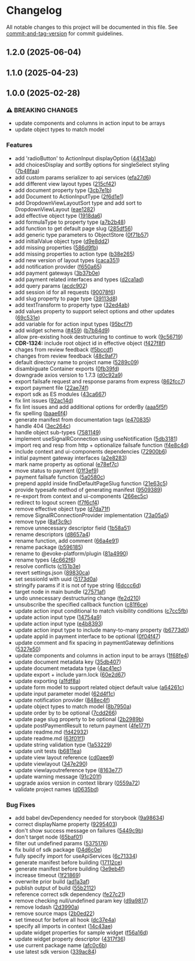 # Changelog

All notable changes to this project will be documented in this file. See [commit-and-tag-version](https://github.com/absolute-version/commit-and-tag-version) for commit guidelines.

## 1.2.0 (2025-06-04)

## 1.1.0 (2025-04-23)

## 1.0.0 (2025-02-28)

### ⚠ BREAKING CHANGES

-   update components and columns in action input to be arrays
-   update object types to match model

### Features

-   add 'radioButton' to ActionInput displayOption ([44143ab](https://github.com/Evoke-Platform/evoke-sdk/commit/44143ab968542ceefc179386314a1ef4682543e1))
-   add choicesDisplay and sortBy options for singleSelect styling ([7b48faa](https://github.com/Evoke-Platform/evoke-sdk/commit/7b48faa4ea09a7cd36c2d591db47db8bb6eb27b6))
-   add custom params serializer to api services ([efa27d6](https://github.com/Evoke-Platform/evoke-sdk/commit/efa27d6a0de2ee8a588c8d5036d2904b2ca2d40e))
-   add different view layout types ([215cf42](https://github.com/Evoke-Platform/evoke-sdk/commit/215cf42efff68107659d3b607b4cadfd940d51e7))
-   add document property type ([3cb7e1b](https://github.com/Evoke-Platform/evoke-sdk/commit/3cb7e1b1edfaaaaac9475e5073731efc51eff458))
-   add Document to ActionInputType ([2f6d1e1](https://github.com/Evoke-Platform/evoke-sdk/commit/2f6d1e1b834e85e6de6765f2e2c1f7aa5fbe2acb))
-   add DropdownViewLayoutSort type and add sort to DropdownViewLayout ([eae1282](https://github.com/Evoke-Platform/evoke-sdk/commit/eae1282537dc42ccb8668395abe2216779596fa4))
-   add effective object type ([1918da6](https://github.com/Evoke-Platform/evoke-sdk/commit/1918da6d3d5c25e00b861c806fe810ff2c29538f))
-   add formulaType to property type ([a7b2b48](https://github.com/Evoke-Platform/evoke-sdk/commit/a7b2b4883c9445eb902d3e9ce022d32f018c0fc5))
-   add function to get default page slug ([285df56](https://github.com/Evoke-Platform/evoke-sdk/commit/285df5689e3ab357526577d7f77c5da54b0d189d))
-   add generic type parameters to ObjectStore ([0f71b57](https://github.com/Evoke-Platform/evoke-sdk/commit/0f71b57c64f311b6557613a85b59e057170f82e4))
-   add initialValue object type ([d9e8dd2](https://github.com/Evoke-Platform/evoke-sdk/commit/d9e8dd21984f5c9d62d9a8b1c7a2958d01acbc7f))
-   add missing properties ([586d9fb](https://github.com/Evoke-Platform/evoke-sdk/commit/586d9fbbf9b525221c1dbf64b9cde3b7718b8ee7))
-   add missing properties to action type ([b38e265](https://github.com/Evoke-Platform/evoke-sdk/commit/b38e265ba1e8c937d66888f7ff3491e83c056773))
-   add new version of layout types ([caca351](https://github.com/Evoke-Platform/evoke-sdk/commit/caca351f7d006f45e0816659657ffdc37f5161c4))
-   add notification provider ([f650a65](https://github.com/Evoke-Platform/evoke-sdk/commit/f650a6562d2fa7c12d477054b727f3d3aeb50d25))
-   add payment gateways ([3b37b0e](https://github.com/Evoke-Platform/evoke-sdk/commit/3b37b0ead2d56ebf0d59e276fd7737928c7f8eed))
-   add payment related interfaces and types ([d2ca1ad](https://github.com/Evoke-Platform/evoke-sdk/commit/d2ca1ada5e4407d99508d47c52b6dd7128120e7c))
-   add query params ([acdc902](https://github.com/Evoke-Platform/evoke-sdk/commit/acdc90239e670141eac2570b795ea36a45df45b4))
-   add session id for all requests ([90078f6](https://github.com/Evoke-Platform/evoke-sdk/commit/90078f6c2606082481c5bc1e0e8088e9b635ab7f))
-   add slug property to page type ([39113d8](https://github.com/Evoke-Platform/evoke-sdk/commit/39113d86963330e48a4067e138ebce8a97fa018c))
-   add textTransform to property type ([32ed4ab](https://github.com/Evoke-Platform/evoke-sdk/commit/32ed4ab7355c738611914e61e209db4f6226b39e))
-   add values property to support select options and other updates ([69c531e](https://github.com/Evoke-Platform/evoke-sdk/commit/69c531e368fb2c7e3301a472ebff8798048e3377))
-   add variable for for action input types ([95bcf7f](https://github.com/Evoke-Platform/evoke-sdk/commit/95bcf7fb8d0886b9165f274ea92f52a350e6fd38))
-   add widget schema ([#459](https://github.com/Evoke-Platform/evoke-sdk/issues/459)) ([b7b84d9](https://github.com/Evoke-Platform/evoke-sdk/commit/b7b84d9b0fbf725cb8e1557e74af570527eff0f4))
-   allow pre-existing hook destructuring to continue to work ([9c56719](https://github.com/Evoke-Platform/evoke-sdk/commit/9c567194d918584fb935899b8ea11932d52b24a6))
-   **CDR-1324:** include root object id in effective object ([f427f8f](https://github.com/Evoke-Platform/evoke-sdk/commit/f427f8f9d45fe6134dd03cdc28396e341421d755))
-   chages from review feedback ([f5bccdf](https://github.com/Evoke-Platform/evoke-sdk/commit/f5bccdf5f9b95a8bd0fae96013deef1c975a1df2))
-   changes from review feedback ([48c9af7](https://github.com/Evoke-Platform/evoke-sdk/commit/48c9af70d56aa9ab2ee2d03c6a84cdb6a19c7ce5))
-   default directory name to project name ([5289c09](https://github.com/Evoke-Platform/evoke-sdk/commit/5289c0988157ea81522155d550ab4ab5812c56e3))
-   disambiguate Container exports ([0fb39fd](https://github.com/Evoke-Platform/evoke-sdk/commit/0fb39fd8405c7fcb768ab5267a4e29e15ac8d4bc))
-   downgrade axios version to 1.7.3 ([d0c92a9](https://github.com/Evoke-Platform/evoke-sdk/commit/d0c92a912f01ddccd71c7ccb2939bf9f8c26375a))
-   export failsafe request and response params from express ([862fcc7](https://github.com/Evoke-Platform/evoke-sdk/commit/862fcc79dcdf332756be3fa5efae8c5f8954393d))
-   export payment file ([22ae74f](https://github.com/Evoke-Platform/evoke-sdk/commit/22ae74f87fd472b457dd46adae2fb3b73943b0ac))
-   export sdk as ES modules ([43ca667](https://github.com/Evoke-Platform/evoke-sdk/commit/43ca6672698b2a0ef03fdf6bc3b75a3be3e9e0bc))
-   fix lint issues ([92ac14d](https://github.com/Evoke-Platform/evoke-sdk/commit/92ac14d811ece0a27d00c1cb003aeb14db9b47ec))
-   fix lint issues and add additional options for orderBy ([aaa5f5f](https://github.com/Evoke-Platform/evoke-sdk/commit/aaa5f5f227e87c32ce3ad19c95ed11235f4bae2d))
-   fix spelling ([baae6f4](https://github.com/Evoke-Platform/evoke-sdk/commit/baae6f413f52beb381e3476a0e6f39cbc2379f95))
-   generate manifest from documentation tags ([e470835](https://github.com/Evoke-Platform/evoke-sdk/commit/e470835d48127ddb87afdfd408054436f2e1f2ae))
-   handle 404 ([3ec264c](https://github.com/Evoke-Platform/evoke-sdk/commit/3ec264c1306d24fa2f3231cc0445acd1f0eea4bd))
-   handle object sub-types ([7581149](https://github.com/Evoke-Platform/evoke-sdk/commit/75811498671bebe3bbfbe9a3c590f5b37fefe07d))
-   implement useSignalRConnection using useNotification ([5db3181](https://github.com/Evoke-Platform/evoke-sdk/commit/5db3181f12f04b918d030879929e68a26368e0cb))
-   import req and resp from http + optionalize failsafe function ([f4e8c4d](https://github.com/Evoke-Platform/evoke-sdk/commit/f4e8c4dd58e14d3d1f154b45b4c457e962528085))
-   include context and ui-components dependencies ([72900b6](https://github.com/Evoke-Platform/evoke-sdk/commit/72900b6342f4afbffae88b8c1497729aedc58cf4))
-   initial payment gateway interfaces ([a2e8283](https://github.com/Evoke-Platform/evoke-sdk/commit/a2e8283d67b484e10b90fcbc0e4eb7a24cfbfc82))
-   mark name property as optional ([e78ef7c](https://github.com/Evoke-Platform/evoke-sdk/commit/e78ef7c318c13ffbe91d8385f22a76cf7152cfd7))
-   move status to payment ([01f3ef9](https://github.com/Evoke-Platform/evoke-sdk/commit/01f3ef9d2034a0ad9b19b72e40bd580e506d1718))
-   payment failsafe function ([5a0580c](https://github.com/Evoke-Platform/evoke-sdk/commit/5a0580cb38f0dea113c9a59e3e5b1b80df406ed9))
-   prepend appId inside findDefaultPageSlug function ([21e63c5](https://github.com/Evoke-Platform/evoke-sdk/commit/21e63c535def6ca83d1265aaab88cb71d2ffe225))
-   provide typesafe method of generating manifest ([9509389](https://github.com/Evoke-Platform/evoke-sdk/commit/9509389ba5afc7ea4c44e896cbdb0f0a9d60762e))
-   re-export from context and ui-components ([266ec5c](https://github.com/Evoke-Platform/evoke-sdk/commit/266ec5c19a307c1229accc915fc371386847ea07))
-   redirect to logout screen ([f7f6cf4](https://github.com/Evoke-Platform/evoke-sdk/commit/f7f6cf4417d91e65c964a9040c951386396d605a))
-   remove effective object type ([d7da71f](https://github.com/Evoke-Platform/evoke-sdk/commit/d7da71fdf5cd529d06a0651744e65b35bed40eab))
-   remove SignalRConnectionProvider implementation ([73a05a5](https://github.com/Evoke-Platform/evoke-sdk/commit/73a05a570a20688f54c9b66ced11aeb3863f42e1))
-   remove type ([8af3c9c](https://github.com/Evoke-Platform/evoke-sdk/commit/8af3c9c4acc6711246421070c98a8392f315dcd9))
-   remove unnecessary descriptor field ([1b58a51](https://github.com/Evoke-Platform/evoke-sdk/commit/1b58a51a6ca8a9d84474266a514629cc44c9bbee))
-   rename descriptors ([d8657a4](https://github.com/Evoke-Platform/evoke-sdk/commit/d8657a43c359b56815ee40519cd867df9c5c265a))
-   rename function, add comment ([66a4e91](https://github.com/Evoke-Platform/evoke-sdk/commit/66a4e9182b5cb91397590815a1b94be588529a50))
-   rename package ([b596185](https://github.com/Evoke-Platform/evoke-sdk/commit/b596185454b8f58ab28c0db94bfbd47b27287e0c))
-   rename to @evoke-platform/plugin ([81a4990](https://github.com/Evoke-Platform/evoke-sdk/commit/81a4990b73d33bf02ccce1cac76c3c21f6f5527c))
-   rename types ([4c662f6](https://github.com/Evoke-Platform/evoke-sdk/commit/4c662f6b65f662d646714c4b15f0f37477aadc65))
-   resolve conflicts ([c151b3e](https://github.com/Evoke-Platform/evoke-sdk/commit/c151b3eb9596f5487d3af3fffe7da1f7bc08d611))
-   revert settings.json ([89830ca](https://github.com/Evoke-Platform/evoke-sdk/commit/89830ca1aa67f1aa54d95275e15a48ac72a7dad3))
-   set sessionId with uuid ([5173d0a](https://github.com/Evoke-Platform/evoke-sdk/commit/5173d0a2761df4c270baf1180ed67004a83c1153))
-   stringify params if it is not of type string ([6dccc6d](https://github.com/Evoke-Platform/evoke-sdk/commit/6dccc6dc54c52e092ed3ec81894688ca96035c5f))
-   target node in main bundle ([27571af](https://github.com/Evoke-Platform/evoke-sdk/commit/27571af23d1f50371b70d3a96dfcac5f0208fe1a))
-   undo unnecessary destructuring change ([fe2d210](https://github.com/Evoke-Platform/evoke-sdk/commit/fe2d210d6bbc51877a4933f4db6b4e9d1a2c70b0))
-   unsubscribe the specified callback function ([c81f6ce](https://github.com/Evoke-Platform/evoke-sdk/commit/c81f6ce9c9c21134ba76f7d8b56cdacf147c148f))
-   update action input conditional to match visibility conditions ([c7cc5fb](https://github.com/Evoke-Platform/evoke-sdk/commit/c7cc5fba2af6cab1a72d6ad4fea0dede0a0caaa4))
-   update action input type ([14754a9](https://github.com/Evoke-Platform/evoke-sdk/commit/14754a93d59c4515f6935fb0a1cc4da290127651))
-   update action input type ([e4b8393](https://github.com/Evoke-Platform/evoke-sdk/commit/e4b8393d47bf7c6b1278d9f0a21a2dd33d40bb1d))
-   update action input type to include many-to-many property ([b6773d0](https://github.com/Evoke-Platform/evoke-sdk/commit/b6773d0b1e00954291ac1adc0a83b6a8365de4c2))
-   update appId in payment interface to be optional ([0f04f47](https://github.com/Evoke-Platform/evoke-sdk/commit/0f04f472258fd453210b1f518e2540051855c688))
-   update comment and fix spacing in paymentGateway definitions ([5327e50](https://github.com/Evoke-Platform/evoke-sdk/commit/5327e50e173d84b0195233f6c0a33f79eb426e22))
-   update components and columns in action input to be arrays ([1f68fe4](https://github.com/Evoke-Platform/evoke-sdk/commit/1f68fe4ac65dd3e04dbad4b1a1ffee425a6bc77d))
-   update document metadata key ([35db407](https://github.com/Evoke-Platform/evoke-sdk/commit/35db407e213342af5c5bf276cfba257b06fe0c5c))
-   update document metadata type ([4ac41ec](https://github.com/Evoke-Platform/evoke-sdk/commit/4ac41ec4184591ba47e50327b471baa0bd787fc4))
-   update export + include yarn.lock ([60e2d67](https://github.com/Evoke-Platform/evoke-sdk/commit/60e2d6775bcd3d031b60a13b40fc0547cf398650))
-   update exporting ([a1fdf8a](https://github.com/Evoke-Platform/evoke-sdk/commit/a1fdf8ae99f15cc8ce43444bfb81feb5f6e20629))
-   update form model to support related object default value ([a64261c](https://github.com/Evoke-Platform/evoke-sdk/commit/a64261c45115f11a25cb5df04da4de77fc7f92f9))
-   update input parameter model ([62d4f1c](https://github.com/Evoke-Platform/evoke-sdk/commit/62d4f1cf4b8814c3729e08a8bd62138bf9796ae7))
-   update notification provider ([848ec4f](https://github.com/Evoke-Platform/evoke-sdk/commit/848ec4fa2f412b6928e94bcf9a9fbcb1e3f711e4))
-   update object types to match model ([8b7950a](https://github.com/Evoke-Platform/evoke-sdk/commit/8b7950aa5027afdab2c88ec028ea581d98563f87))
-   update order by to be optional ([7cdd266](https://github.com/Evoke-Platform/evoke-sdk/commit/7cdd266989390066a2cd5e7c9c171b36d029f34a))
-   update page slug property to be optional ([2b2989b](https://github.com/Evoke-Platform/evoke-sdk/commit/2b2989bd17d418f72e003ee87595a7653ece647e))
-   update postPaymentResult to return payment ([4fe177f](https://github.com/Evoke-Platform/evoke-sdk/commit/4fe177f4d3ddee1b78aeec03a077c6ca17355218))
-   update readme.md ([fd42932](https://github.com/Evoke-Platform/evoke-sdk/commit/fd42932d1d8aa3704d6af40a7e949d1b9facc02f))
-   update readme.md ([63f01f1](https://github.com/Evoke-Platform/evoke-sdk/commit/63f01f11c1ddd35d099af47754f7d45e9662882d))
-   update string validation type ([1a53229](https://github.com/Evoke-Platform/evoke-sdk/commit/1a53229285dca95cf953c845ceaf976d2c287274))
-   update unit tests ([b6811ea](https://github.com/Evoke-Platform/evoke-sdk/commit/b6811eabfb3a7cdc92c47c77c64d144b281863ea))
-   update view layout reference ([cd0aee9](https://github.com/Evoke-Platform/evoke-sdk/commit/cd0aee935bd19e5239b0bdc3f9ca4886bbb3780c))
-   update viewlayout ([347e290](https://github.com/Evoke-Platform/evoke-sdk/commit/347e290c093b17c1a3100a77778896ed24da5ec2))
-   update viewlayoutreference type ([8163e77](https://github.com/Evoke-Platform/evoke-sdk/commit/8163e77d40ba847ef69d8ecaa9d5a683b7f9d14b))
-   update warning message ([91c201f](https://github.com/Evoke-Platform/evoke-sdk/commit/91c201feae74f699873aa5f22595a7e5203d2aa3))
-   upgrade axios version in context library ([0559a72](https://github.com/Evoke-Platform/evoke-sdk/commit/0559a72d35dd7aef940f39d4f29c69adedfce678))
-   validate project names ([d0635bd](https://github.com/Evoke-Platform/evoke-sdk/commit/d0635bddfedcf2cb6f92e8bc1d03b3747ba7a245))

### Bug Fixes

-   add babel devDependency needed for storybook ([9a98634](https://github.com/Evoke-Platform/evoke-sdk/commit/9a986340f2ad3bdaae0c20f678a8d4a5a73d505c))
-   correct displayName property ([9295403](https://github.com/Evoke-Platform/evoke-sdk/commit/9295403e1d164b5053c65d5dc502ce41155f578b))
-   don't show success message on failures ([5449c9b](https://github.com/Evoke-Platform/evoke-sdk/commit/5449c9bbbd580127ca96d8b99d6a88c2383493c7))
-   don't target node ([65baf01](https://github.com/Evoke-Platform/evoke-sdk/commit/65baf01ef05f4b15c461f64a35e0c97fbef80b7e))
-   filter out undefined params ([5375176](https://github.com/Evoke-Platform/evoke-sdk/commit/537517669fb3bc28c9c1b458c427b79c2620f971))
-   fix build of sdk package ([04d6c0e](https://github.com/Evoke-Platform/evoke-sdk/commit/04d6c0e03fd417b7d5d664855b857463f3920a55))
-   fully specify import for useApiServices ([6c71334](https://github.com/Evoke-Platform/evoke-sdk/commit/6c71334a20f90ee15b031d600f8f6a3e2f7d1272))
-   generate manifest before building ([17112ce](https://github.com/Evoke-Platform/evoke-sdk/commit/17112ce8e73961868aa73fb736675a68fa99e4dd))
-   generate manifest before building ([3e9eb4f](https://github.com/Evoke-Platform/evoke-sdk/commit/3e9eb4ffd6b79f0cb915d699704303dee90fbf04))
-   increase timeout ([1f21869](https://github.com/Evoke-Platform/evoke-sdk/commit/1f2186912746392d2773ce7b6f0202e21808e1fc))
-   overwrite prior build ([ad1a3af](https://github.com/Evoke-Platform/evoke-sdk/commit/ad1a3af936810466cfd83088a167ccbf307da4bd))
-   publish output of build ([55b2112](https://github.com/Evoke-Platform/evoke-sdk/commit/55b2112f88d9126acec57bd618c307311ad83a19))
-   reference correct sdk dependency ([fe27c21](https://github.com/Evoke-Platform/evoke-sdk/commit/fe27c210ce05c98a05d03cbacb927103f9e163cf))
-   remove checking null/undefined param key ([d9a9817](https://github.com/Evoke-Platform/evoke-sdk/commit/d9a98174878d3c6b6e6cb0272fa1716edff128f0))
-   remove lodash ([2d3990a](https://github.com/Evoke-Platform/evoke-sdk/commit/2d3990a8bb37db82ae4439b9988ce2f524908adf))
-   remove source maps ([2b0ed22](https://github.com/Evoke-Platform/evoke-sdk/commit/2b0ed226e47d05bf65f06fae98d2cc0894ed96f2))
-   set timeout for before all hook ([dc37e4a](https://github.com/Evoke-Platform/evoke-sdk/commit/dc37e4a42e86a5ace9f0884a61879f4a8bbfd500))
-   specify all imports in context ([14c43ae](https://github.com/Evoke-Platform/evoke-sdk/commit/14c43ae09d340786296a7928eca783b52a3a2e87))
-   update widget properties for sample widget ([f56a16d](https://github.com/Evoke-Platform/evoke-sdk/commit/f56a16dec12905d930425e8630694abd10b22655))
-   update widget property descriptor ([4317f36](https://github.com/Evoke-Platform/evoke-sdk/commit/4317f3646b01b6c09a48f9fa5be83df2a9244d6d))
-   use current package name ([afc0c6b](https://github.com/Evoke-Platform/evoke-sdk/commit/afc0c6b489a8633001cd011ef759c5ce1863c73b))
-   use latest sdk version ([339ac84](https://github.com/Evoke-Platform/evoke-sdk/commit/339ac849612e94fc5daf55786fd7fc08ba9b7031))
